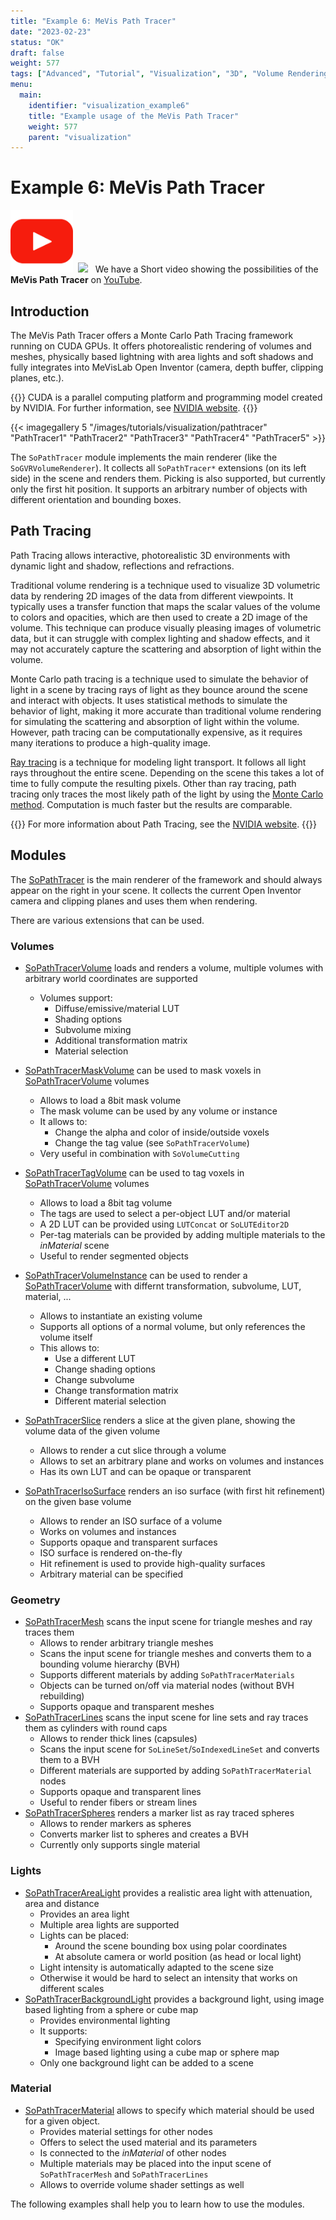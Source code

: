 ```yaml
---
title: "Example 6: MeVis Path Tracer"
date: "2023-02-23"
status: "OK"
draft: false
weight: 577
tags: ["Advanced", "Tutorial", "Visualization", "3D", "Volume Rendering", "Path Tracer"]
menu: 
  main:
    identifier: "visualization_example6"
    title: "Example usage of the MeVis Path Tracer"
    weight: 577
    parent: "visualization"
---
```

# Example 6: MeVis Path Tracer

<div class="alert alert-secondary d-flex align-items-center" role="alert">
    <div>
        <img width="100px" src="/images/youtube.svg" />&nbsp;&nbsp;<a href="https://youtube.com/shorts/U23QH2Pvwew" target="_blank"><img width="100px" src="https://img.youtube.com/vi/U23QH2Pvwew/0.jpg" /></a>&nbsp;&nbsp;&nbsp;We have a Short video showing the possibilities of the <b>MeVis Path Tracer</b> on <a href="https://youtube.com/shorts/U23QH2Pvwew" target="_blank">YouTube</a>.
    </div>
</div>

## Introduction
The MeVis Path Tracer offers a Monte Carlo Path Tracing framework running on CUDA GPUs. It offers photorealistic rendering of volumes and meshes, physically based lightning with area lights and soft shadows and fully integrates into MeVisLab Open Inventor (camera, depth buffer, clipping planes, etc.).

{{<alert class="info" caption="Extra Infos">}}
CUDA is a parallel computing platform and programming model created by NVIDIA. For further information, see [NVIDIA website](https://blogs.nvidia.com/blog/2012/09/10/what-is-cuda-2/).
{{</alert>}}

{{< imagegallery 5 "/images/tutorials/visualization/pathtracer" "PathTracer1" "PathTracer2" "PathTracer3" "PathTracer4" "PathTracer5" >}}

The `SoPathTracer` module implements the main renderer (like the `SoGVRVolumeRenderer`). It collects all `SoPathTracer*` extensions (on its left side) in the scene and renders them. Picking is also supported, but currently only the first hit position. It supports an arbitrary number of objects with different orientation and bounding boxes.

## Path Tracing
Path Tracing allows interactive, photorealistic 3D environments with dynamic light and shadow, reflections and refractions.

Traditional volume rendering is a technique used to visualize 3D volumetric data by rendering 2D images of the data from different viewpoints. It typically uses a transfer function that maps the scalar values of the volume to colors and opacities, which are then used to create a 2D image of the volume. This technique can produce visually pleasing images of volumetric data, but it can struggle with complex lighting and shadow effects, and it may not accurately capture the scattering and absorption of light within the volume.

Monte Carlo path tracing is a technique used to simulate the behavior of light in a scene by tracing rays of light as they bounce around the scene and interact with objects. It uses statistical methods to simulate the behavior of light, making it more accurate than traditional volume rendering for simulating the scattering and absorption of light within the volume. However, path tracing can be computationally expensive, as it requires many iterations to produce a high-quality image.

[Ray tracing](https://en.wikipedia.org/wiki/Ray_tracing_(graphics)) is a technique for modeling light transport. It follows all light rays throughout the entire scene. Depending on the scene this takes a lot of time to fully compute the resulting pixels. Other than ray tracing, path tracing only traces the most likely path of the light by using the [Monte Carlo method](https://en.wikipedia.org/wiki/Monte_Carlo_method). Computation is much faster but the results are comparable.

{{<alert class="info" caption="Extra Infos">}}
For more information about Path Tracing, see the [NVIDIA website](https://blogs.nvidia.com/blog/2022/03/23/what-is-path-tracing/).
{{</alert>}}

## Modules
The [SoPathTracer](https://mevislabdownloads.mevis.de/docs/current/MeVisLab/Standard/Documentation/Publish/ModuleReference/SoPathTracer.html#SoPathTracer) is the main renderer of the framework and should always appear on the right in your scene. It collects the current Open Inventor camera and clipping planes and uses them when rendering.

There are various extensions that can be used.
### Volumes
* [SoPathTracerVolume](https://mevislabdownloads.mevis.de/docs/current/MeVisLab/Standard/Documentation/Publish/ModuleReference/SoPathTracerVolume.html#SoPathTracerVolume) loads and renders a volume, multiple volumes with arbitrary world coordinates are supported
  * Volumes support:
    * Diffuse/emissive/material LUT
    * Shading options
    * Subvolume mixing
    * Additional transformation matrix
    * Material selection

* [SoPathTracerMaskVolume](https://mevislabdownloads.mevis.de/docs/current/MeVisLab/Standard/Documentation/Publish/ModuleReference/SoPathTracerMaskVolume.html#SoPathTracerMaskVolume) can be used to mask voxels in [SoPathTracerVolume](https://mevislabdownloads.mevis.de/docs/current/MeVisLab/Standard/Documentation/Publish/ModuleReference/SoPathTracerVolume.html#SoPathTracerVolume) volumes
  * Allows to load a 8bit mask volume
  * The mask volume can be used by any volume or instance
  * It allows to:
    * Change the alpha and color of inside/outside voxels
    * Change the tag value (see `SoPathTracerVolume`)
  * Very useful in combination with `SoVolumeCutting`
* [SoPathTracerTagVolume](https://mevislabdownloads.mevis.de/docs/current/MeVisLab/Standard/Documentation/Publish/ModuleReference/SoPathTracerTagVolume.html#SoPathTracerTagVolume) can be used to tag voxels in [SoPathTracerVolume](https://mevislabdownloads.mevis.de/docs/current/MeVisLab/Standard/Documentation/Publish/ModuleReference/SoPathTracerVolume.html#SoPathTracerVolume) volumes
  * Allows to load a 8bit tag volume
  * The tags are used to select a per-object LUT and/or material
  * A 2D LUT can be provided using `LUTConcat` or `SoLUTEditor2D`
  * Per-tag materials can be provided by adding multiple materials to the *inMaterial* scene
  * Useful to render segmented objects
* [SoPathTracerVolumeInstance](https://mevislabdownloads.mevis.de/docs/current/MeVisLab/Standard/Documentation/Publish/ModuleReference/SoPathTracerVolumeInstance.html#SoPathTracerVolumeInstance) can be used to render a [SoPathTracerVolume](https://mevislabdownloads.mevis.de/docs/current/MeVisLab/Standard/Documentation/Publish/ModuleReference/SoPathTracerVolume.html#SoPathTracerVolume) with differnt transformation, subvolume, LUT, material, ...
  * Allows to instantiate an existing volume
  * Supports all options of a normal volume, but only references the volume itself
  * This allows to:
    * Use a different LUT
    * Change shading options
    * Change subvolume
    * Change transformation matrix
    * Different material selection
* [SoPathTracerSlice](https://mevislabdownloads.mevis.de/docs/current/MeVisLab/Standard/Documentation/Publish/ModuleReference/SoPathTracerSlice.html#SoPathTracerSlice) renders a slice at the given plane, showing the volume data of the given volume
  * Allows to render a cut slice through a volume
  * Allows to set an arbitrary plane and works on volumes and instances
  * Has its own LUT and can be opaque or transparent
* [SoPathTracerIsoSurface](https://mevislabdownloads.mevis.de/docs/current/MeVisLab/Standard/Documentation/Publish/ModuleReference/SoPathTracerIsoSurface.html#SoPathTracerIsoSurface) renders an iso surface (with first hit refinement) on the given base volume
  * Allows to render an ISO surface of a volume
  * Works on volumes and instances
  * Supports opaque and transparent surfaces
  * ISO surface is rendered on-the-fly
  * Hit refinement is used to provide high-quality surfaces
  * Arbitrary material can be specified

### Geometry
* [SoPathTracerMesh](https://mevislabdownloads.mevis.de/docs/current/MeVisLab/Standard/Documentation/Publish/ModuleReference/SoPathTracerMesh.html#SoPathTracerMesh) scans the input scene for triangle meshes and ray traces them
  * Allows to render arbitrary triangle meshes
  * Scans the input scene for triangle meshes and converts them to a bounding volume hierarchy (BVH)
  * Supports different materials by adding `SoPathTracerMaterials`
  * Objects can be turned on/off via material nodes (without BVH rebuilding)
  * Supports opaque and transparent meshes
* [SoPathTracerLines](https://mevislabdownloads.mevis.de/docs/current/MeVisLab/Standard/Documentation/Publish/ModuleReference/SoPathTracerLines.html#SoPathTracerLines) scans the input scene for line sets and ray traces them as cylinders with round caps
  * Allows to render thick lines (capsules)
  * Scans the input scene for `SoLineSet`/`SoIndexedLineSet` and converts them to a BVH
  * Different materials are supported by adding `SoPathTracerMaterial` nodes
  * Supports opaque and transparent lines
  * Useful to render fibers or stream lines
* [SoPathTracerSpheres](https://mevislabdownloads.mevis.de/docs/current/MeVisLab/Standard/Documentation/Publish/ModuleReference/SoPathTracerSpheres.html#SoPathTracerSpheres) renders a marker list as ray traced spheres
  * Allows to render markers as spheres
  * Converts marker list to spheres and creates a BVH
  * Currently only supports single material

### Lights
* [SoPathTracerAreaLight](https://mevislabdownloads.mevis.de/docs/current/MeVisLab/Standard/Documentation/Publish/ModuleReference/SoPathTracerAreaLight.html#SoPathTracerAreaLight) provides a realistic area light with attenuation, area and distance
  * Provides an area light
  * Multiple area lights are supported
  * Lights can be placed:
    * Around the scene bounding box using polar coordinates
    * At absolute camera or world position (as head or local light)
  * Light intensity is automatically adapted to the scene size
  * Otherwise it would be hard to select an intensity that works on different scales
* [SoPathTracerBackgroundLight](https://mevislabdownloads.mevis.de/docs/current/MeVisLab/Standard/Documentation/Publish/ModuleReference/SoPathTracerBackgroundLight.html#SoPathTracerBackgroundLight) provides a background light, using image based lighting from a sphere or cube map
  * Provides environmental lighting
  * It supports:
    * Specifying environment light colors
    * Image based lighting using a cube map or sphere map
  * Only one background light can be added to a scene

### Material
* [SoPathTracerMaterial](https://mevislabdownloads.mevis.de/docs/current/MeVisLab/Standard/Documentation/Publish/ModuleReference/SoPathTracerMaterial.html#SoPathTracerMaterial) allows to specify which material should be used for a given object.
  * Provides material settings for other nodes
  * Offers to select the used material and its parameters
  * Is connected to the *inMaterial* of other nodes
  * Multiple materials may be placed into the input scene of `SoPathTracerMesh` and `SoPathTracerLines`
  * Allows to override volume shader settings as well

The following examples shall help you to learn how to use the modules.
